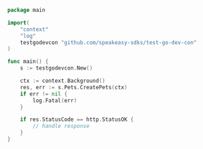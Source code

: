 <!-- Start SDK Example Usage -->


```go
package main

import(
	"context"
	"log"
	testgodevcon "github.com/speakeasy-sdks/test-go-dev-con"
)

func main() {
    s := testgodevcon.New()

    ctx := context.Background()
    res, err := s.Pets.CreatePets(ctx)
    if err != nil {
        log.Fatal(err)
    }

    if res.StatusCode == http.StatusOK {
        // handle response
    }
}
```
<!-- End SDK Example Usage -->